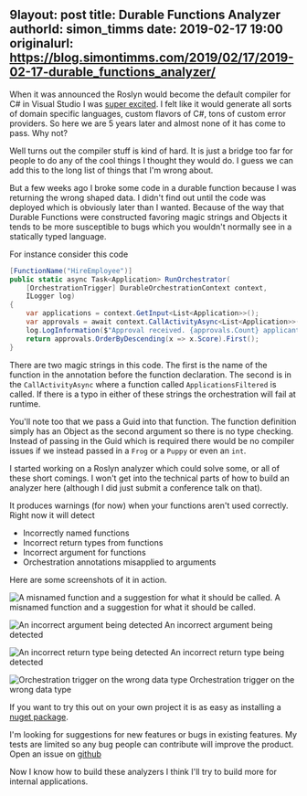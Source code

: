 9layout: post
title: Durable Functions Analyzer
authorId: simon_timms
date: 2019-02-17 19:00
originalurl: https://blog.simontimms.com/2019/02/17/2019-02-17-durable_functions_analyzer/
---

When it was announced the Roslyn would become the default compiler for C# in Visual Studio I was [super excited](https://blog.simontimms.com/2014/04/04/roslyn-changes-everything/). I felt like it would generate all sorts of domain specific languages, custom flavors of C#, tons of custom error providers. So here we are 5 years later and almost none of it has come to pass. Why not?
<!--more-->

Well turns out the compiler stuff is kind of hard. It is just a bridge too far for people to do any of the cool things I thought they would do. I guess we can add this to the long list of things that I'm wrong about. 

But a few weeks ago I broke some code in a durable function because I was returning the wrong shaped data. I didn't find out until the code was deployed which is obviously later than I wanted. Because of the way that Durable Functions were constructed favoring magic strings and Objects it tends to be more susceptible to bugs which you wouldn't normally see in a statically typed language. 

For instance consider this code 

```csharp
[FunctionName("HireEmployee")]
public static async Task<Application> RunOrchestrator(
    [OrchestrationTrigger] DurableOrchestrationContext context,
    ILogger log)
{
    var applications = context.GetInput<List<Application>>();
    var approvals = await context.CallActivityAsync<List<Application>>("ApplicationsFiltered", Guid.NewGuid());
    log.LogInformation($"Approval received. {approvals.Count} applicants approved");
    return approvals.OrderByDescending(x => x.Score).First();
}
```

There are two magic strings in this code. The first is the name of the function in the annotation before the function declaration. The second is in the `CallActivityAsync` where a function called `ApplicationsFiltered` is called. If there is a typo in either of these strings the orchestration will fail at runtime.

You'll note too that we pass a Guid into that function. The function definition simply has an Object as the second argument so there is no type checking. Instead of passing in the Guid which is required there would be no compiler issues if we instead passed in a `Frog` or a `Puppy` or even an `int`.

I started working on a Roslyn analyzer which could solve some, or all of these short comings. I won't get into the technical parts of how to build an analyzer here (although I did just submit a conference talk on that). 

It produces warnings (for now) when your functions aren't used correctly. Right now it will detect 

* Incorrectly named functions
* Incorrect return types from functions
* Incorrect argument for functions
* Orchestration annotations misapplied to arguments

Here are some screenshots of it in action.

![A misnamed function and a suggestion for what it should be called.](https://blog.simontimms.com/images/roslynanalyzer/poc.png)
A misnamed function and a suggestion for what it should be called.

![An incorrect argument being detected](https://blog.simontimms.com/images/roslynanalyzer/poc2.png)
An incorrect argument being detected


![An incorrect return type being detected](https://blog.simontimms.com/images/roslynanalyzer/poc3.png)
An incorrect return type being detected

![Orchestration trigger on the wrong data type](https://blog.simontimms.com/images/roslynanalyzer/poc4.png)
Orchestration trigger on the wrong data type

If you want to try this out on your own project it is as easy as installing a [nuget package](https://www.nuget.org/packages/DurableFunctionsAnalyzer/). 

I'm looking for suggestions for new features or bugs in existing features. My tests are limited so any bug people can contribute will improve the product. Open an issue on [github](https://github.com/stimms/DurableFunctionsAnalyzer)

Now I know how to build these analyzers I think I'll try to build more for internal applications. 